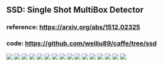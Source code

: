 
## SSD: Single Shot MultiBox Detector
### reference: https://arxiv.org/abs/1512.02325
### code: https://github.com/weiliu89/caffe/tree/ssd


<img src="5.jpg" >

<img src="9.jpg" >

<img src="10.jpg" >

<img src="11.jpg">

<img src="12.jpg">

<img src="7.jpg">

<img src="15.jpg">

<img src="13.jpg">

<img src="14.jpg">

<img src="8.jpg">

<img src="16.jpg">

<img src="17.jpg">

<img src="18.jpg">

<img src="19.jpg">

<img src="20.jpg">

<img src="21.jpg">


```python

```
